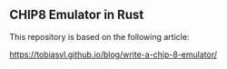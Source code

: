 ## CHIP8 Emulator in Rust

This repository is based on the following article: 

https://tobiasvl.github.io/blog/write-a-chip-8-emulator/
